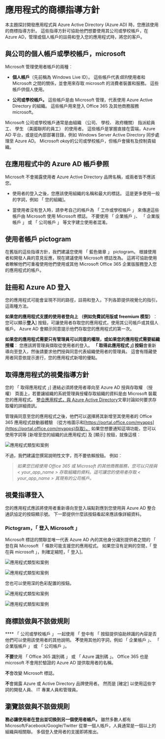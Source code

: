 <properties
   pageTitle="商標指導方針的應用程式 |Microsoft Azure"
   description="開發人員導向的 Azure Active Directory 的資源指南全面涵蓋所有內容"
   services="active-directory"
   documentationCenter="dev-center-name"
   authors="msmbaldwin"
   manager="mbaldwin"
   editor=""/>

<tags
   ms.service="active-directory"
   ms.devlang="na"
   ms.topic="article"
   ms.tgt_pltfrm="na"
   ms.workload="identity"
   ms.date="06/23/2016"
   ms.author="mbaldwin"/>


# <a name="branding-guidelines-for-applications"></a>應用程式的商標指導方針


本主題探討開發應用程式與 Azure Active Directory (Azure AD) 時，您應該使用的商標指導方針。 這些指導方針可協助他們想要使用其公司或學校帳戶，在 Azure AD，管理或個人帳戶的註冊和登入您的應用程式時，將您的客戶。

## <a name="personal-accounts-vs-work-or-school-accounts-from-microsoft"></a>與公司的個人帳戶或學校帳戶，microsoft

Microsoft 管理使用者帳戶的兩種︰

- **個人帳戶**（先前稱為 Windows Live ID）。 這些帳戶代表*個別*使用者和 Microsoft 之間的關係，並會用來存取 microsoft 的消費者裝置和服務。 這些帳戶供個人使用。

- **公司或學校帳戶。** 這些帳戶是由 Microsoft 管理，代表使用 Azure Active Directory 的組織。 這些帳戶用來登入 Office 365 及其他商務服務 microsoft。

Microsoft 公司或學校帳戶通常是由組織 （公司、 學校、 政府機關） 指派給員工、 學生 （美國聯邦的員工） 的使用者。 這些帳戶是掌握直接在雲端，Azure AD 平台，或是從內部部署目錄，例如 Windows Server Active Directory 同步處理至 Azure AD。 Microsoft *okay*的公司或學校帳戶，但帳戶會擁有及控制貴組織。

## <a name="referring-to-azure-ad-accounts-in-your-application"></a>在應用程式中的 Azure AD 帳戶參照

Microsoft 不會揭露使用者 Azure Active Directory 品牌名稱，或兩者皆不應該您。

- 使用者的登入之後，您應該使用組織的名稱和最大的標誌。 這是更多使用一般的字詞，例如 「 您的組織]。

- 當使用者沒有登入時，請參考自己的帳戶為 「 工作或學校帳戶 」 來傳達這些帳戶由 Microsoft 使用 Microsoft 標誌。 不要使用 「 企業帳戶 」、 「 企業版帳戶 」 或 「 公司帳戶 」 等文字建立使用者混淆。

## <a name="user-account-pictogram"></a>使用者帳戶 pictogram
在舊版的這些指導方針，我們建議您使用 「 藍色徽章 」 pictogram。 根據使用者和開發人員的意見反應，現在建議使用 Microsoft 標誌改為。 這將可協助使用者瞭解他們可重複使用他們使用或其他 Microsoft Office 365 企業版服務登入您的應用程式的帳戶。

## <a name="signing-up-and-signing-in-with-azure-ad"></a>註冊和 Azure AD 登入

您的應用程式可能會呈現不同的路徑，註冊和登入，下列各節提供視覺化的指引，這兩種方法。

**如果您的應用程式支援的使用者登向上 （例如免費試用版或 freemium 模型）**︰ 您可以顯示**登入**] 按鈕，可讓使用者存取您的應用程式，使用其公司帳戶或其個人帳戶。 Azure AD 會顯示同意提示他們存取您的應用程式的第一次。

**如果您的應用程式需要只有管理員可以同意的權限，或如果您的應用程式需要組織授權**︰ 您應該將管理員擷取從使用者的登入。 **「 取得此應用程式 」] 按鈕**會重新導向至登入，然後請要求他們授與同意代表組織使用者的管理員。 這會有隱藏使用者同意依提示進行，您的應用程式新增的優點。

## <a name="visual-guidance-for-app-acquisition"></a>取得應用程式的視覺指導方針

您的 「 取得應用程式 」] 連結必須將使用者導向至 Azure AD 授與存取權 （授權） 頁面上，若要讓組織的系統管理員授權存取組織的資料是由 Microsoft 裝載您的應用程式。 [整合應用程式，與 Azure Active Directory](active-directory-integrating-applications.md)文章討論如何要求存取權的詳細資訊。

管理員同意至您的應用程式之後，他們可以選擇將其新增至其使用者的 Office 365 應用程式啟動器體驗 （從方格圖示和[https://portal.office.com/myapps](https://portal.office.com/myapps)存取）。 如果您想要通知這項功能，您可以使用字詞等 [新增至您的組織的此應用程式] 及 [顯示] 按鈕，就像這樣︰

![應用程式類型和案例](./media/active-directory-branding-guidelines/add-to-my-org.png)

不過，我們建議您撰寫說明性文字，而不要依賴按鈕。 例如︰
> *如果您已經使用 Office 365 或 Microsoft 的其他商務服務，您可以只授與 < your_app_name > 存取組織的資料。這可讓您的使用者存取 < your_app_name > 其現有的公司帳戶。*


## <a name="visual-guidance-for-sign-in"></a>視覺指導登入
您的應用程式應該將使用者重新導向至登入端點對應到您使用與 Azure AD 整合通訊協定的按鈕顯示號。 下一節提供什麼該按鈕看起來應該像詳細資料。

### <a name="pictogram-and-sign-in-with-microsoft"></a>Pictogram，「 登入 Microsoft 」
Microsoft 標誌的關聯並唯一代表 Azure AD 內的其他身分識別提供者之間的 「 登在與 Microsoft 「 條款可能支援您的應用程式。 如果您沒有足夠的空間，「 登在與 microsoft 」，則確定縮短，「 登入]。

![應用程式類型和案例](./media/active-directory-branding-guidelines/sign-in-with-microsoft-light.png)

![應用程式類型和案例](./media/active-directory-branding-guidelines/sign-in-light.png)

您也可以使用深的色彩配置的按鈕。

![應用程式類型和案例](./media/active-directory-branding-guidelines/sign-in-with-microsoft-dark.png)

![應用程式類型和案例](./media/active-directory-branding-guidelines/sign-in-dark.png)

## <a name="branding-dos-and-donts"></a>商標該做與不該做規則

**** 「 公司或學校帳戶 」 一起使用 「 登中有 「 按鈕提供協助辨識的內容是否他們可以使用該使用者的其他說明。 **不**使用其他的字詞，例如 「 企業帳戶 」、 「 企業版帳戶 」 或 「 公司帳戶 」。

**不要**使用 「 Office 365 識別碼 」 或 「 Azure 識別碼 」。 Office 365 也是 microsoft 不會用於驗證的 Azure AD 提供取用者的名稱。

**不**會改變 Microsoft 標誌。

**不**會揭露 Azure 或 Active Directory 品牌使用者。 然而是 [確定] 以使用這些字詞的開發人員、 IT 專業人員和管理員。

## <a name="navigation-dos-and-donts"></a>瀏覽該做與不該做規則

**務必讓使用者在登出並切換到另一個使用者帳戶。** 雖然多數人都有 Microsoft/Facebook/Google/Twitter 從單一個人帳戶，人員通常是一個以上的組織與相關聯。 多個登入使用者的支援即將推出。
